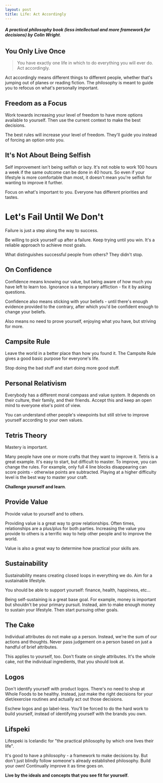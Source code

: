 ```yaml
---
layout: post
title: Life: Act Accordingly
---
```

###### **A practical philosophy book (less intellectual and more framework for decisions) by Colin Wright**.

## You Only Live Once

> You have exactly one life in which to do everything you will ever do.
> Act accordingly.

Act accordingly means different things to different people, whether that's jumping out of planes or
reading fiction. The philosophy is meant to guide you to refocus on what's personally important.

## Freedom as a Focus

Work towards increasing your level of freedom to have more options available to yourself. Then use
the current context to make the best decisions.

The best rules will increase your level of freedom. They'll guide you instead of forcing an option
onto you.

## It's Not About Being Selfish

Self improvement isn't being selfish or lazy. It's not noble to work 100 hours a week if the same
outcome can be done in 40 hours. So even if your lifestyle is more comfortable than most, it doesn't
mean you're selfish for wanting to improve it further.

Focus on what's important to you. Everyone has different priorities and tastes.

# Let's Fail Until We Don't

Failure is just a step along the way to success.

Be willing to pick yourself up after a failure. Keep trying until you win. It's a reliable approach
to achieve most goals.

What distinguishes successful people from others? They didn't stop.

## On Confidence

Confidence means knowing our value, but being aware of how much you have left to learn too.
Ignorance is a temporary affliction - fix it by asking questions.

Confidence also means sticking with your beliefs - until there's enough evidence provided to the
contrary, after which you'd be confident enough to change your beliefs.

Also means no need to prove yourself, enjoying what you have, but striving for more.

## Campsite Rule

Leave the world in a better place than how you found it. The Campsite Rule gives a good basic
purpose for everyone's life.

Stop doing the bad stuff and start doing more good stuff.

## Personal Relativism

Everybody has a different moral compass and value system. It depends on their culture, their family, and their friends. Accept this and keep an open mind to everyone else's point of view.

You can understand other people's viewpoints but still strive to improve yourself according to your
own values.

## Tetris Theory

Mastery is important.

Many people have one or more crafts that they want to improve it. Tetris is a great example. It's
easy to start, but difficult to master. To improve, you can change the rules. For example, only full
4 line blocks disappearing can score points - otherwise points are subtracted. Playing at a higher difficulty level is the best way to master your craft.

**Challenge yourself and learn**.

## Provide Value

Provide value to yourself and to others.

Providing value is a great way to grow relationships. Often times, relationships are a plus/plus for both parties. Increasing the value you provide to others is a terrific way to help other people and to improve the world.

Value is also a great way to determine how practical your skills are.

## Sustainability

Sustainability means creating closed loops in everything we do. Aim for a sustainable lifestyle.

You should be able to support yourself: finance, health, happiness, etc...

Being self-sustaining is a great base goal. For example, money is important but shouldn't be your primary pursuit. Instead, aim to make enough money to sustain your lifestyle. Then start pursuing other goals.

## The Cake

Individual attributes do not make up a person. Instead, we're the sum of our actions and thoughts. Never pass judgement on a person based on just a handful of brief attributes.

This applies to yourself, too. Don't fixate on single attributes. It's the whole cake, not the individual ingredients, that you should look at.

## Logos

Don't identify yourself with product logos. There's no need to shop at Whole Foods to be healthy. Instead, just make the right decisions for your diet/exercise routines and actually act out those decisions.

Eschew logos and go label-less. You'll be forced to do the hard work to build yourself, instead of identifying yourself with the brands you own.

## Lifspeki

Lifespeki is Icelandic for "the practical philosophy by which one lives their life".

It's good to have a philosophy - a framework to make decisions by. But don't just blindly follow someone's already established philosophy. Build your own! Continually improve it as time goes on.

**Live by the ideals and concepts that you see fit for yourself**.
